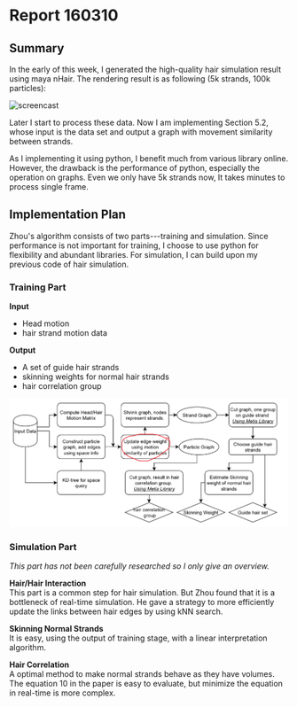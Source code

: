 # Report 160310
## Summary
In the early of this week, I generated the high-quality hair simulation result using maya nHair.
The rendering result is as following (5k strands, 100k particles):

![screencast](nHair1.gif)

Later I start to process these data. Now I am implementing Section 5.2, whose input is the data set and output a graph with movement similarity between strands.

As I implementing it using python, I benefit much from various library online. However, the drawback is the performance of python, especially the operation on graphs. Even we only have 5k strands now, It takes minutes to process single frame.

## Implementation Plan

Zhou's algorithm consists of two parts---training and simulation. Since performance is not important for training, I choose to use python for flexibility and abundant libraries. For simulation, I can build upon my previous code of hair simulation.

### Training Part

**Input**  
* Head motion
* hair strand motion data

**Output**  
* A set of guide hair strands
* skinning weights for normal hair strands
* hair correlation group

![screencast](0310p1.png)


### Simulation Part

*This part has not been carefully researched so I only give an overview.*

**Hair/Hair Interaction**  
This part is a common step for hair simulation. But Zhou found that it is a bottleneck of real-time simulation. He gave a strategy to more efficiently update the links between hair edges by using kNN search.

**Skinning Normal Strands**  
It is easy, using the output of training stage, with a linear interpretation algorithm.

**Hair Correlation**  
A optimal method to make normal strands behave as they have volumes. The equation 10 in the paper is easy to evaluate, but minimize the equation in real-time is more complex.
